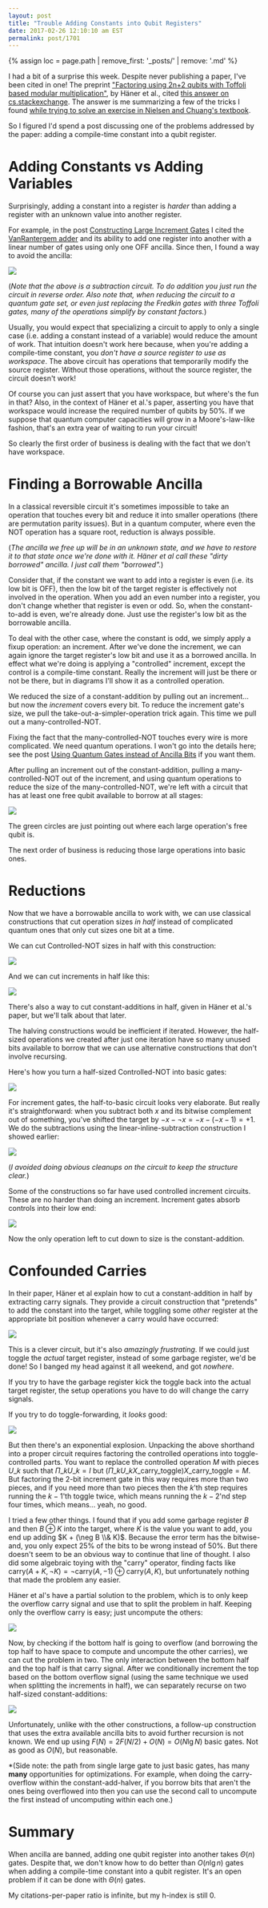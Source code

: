 ```yaml
---
layout: post
title: "Trouble Adding Constants into Qubit Registers"
date: 2017-02-26 12:10:10 am EST
permalink: post/1701
---
```


{% assign loc = page.path | remove_first: '_posts/' | remove: '.md' %}

I had a bit of a surprise this week.
Despite never publishing a paper, I've been cited in one!
The preprint ["Factoring using 2n+2 qubits with Toffoli based modular multiplication"](https://arxiv.org/abs/1611.07995), by Häner et al., cited [this answer on cs.stackexchange](http://cs.stackexchange.com/a/44292/535).
The answer is me summarizing a few of the tricks I found [while trying to solve an exercise in Nielsen and Chuang's textbook](http://algorithmicassertions.com/circuits/2015/06/22/Using-Quantum-Gates-instead-of-Ancilla-Bits.html).

So I figured I'd spend a post discussing one of the problems addressed by the paper: adding a compile-time constant into a qubit register.

# Adding Constants vs Adding Variables

Surprisingly, adding a constant into a register is *harder* than adding a register with an unknown value into another register.

For example, in the post [Constructing Large Increment Gates](http://algorithmicassertions.com/circuits/2015/06/12/Constructing-Large-Increment-Gates.html) I cited the [VanRantergem adder](http://ftp.qucis.queensu.ca/home/akl/cisc879/papers/PAPERS_FROM_UNCONVENTIONAL_COMPUTING/VOLUME_1_Issue_4/RENTERGEM.pdf) and its ability to add one register into another with a linear number of gates using only one OFF ancilla.
Since then, I found a way to avoid the ancilla:

<img style="max-width:100%;" src="/assets/{{ loc }}/linear-inline-subtraction.png"/>

(*Note that the above is a subtraction circuit.
To do addition you just run the circuit in reverse order.
Also note that, when reducing the circuit to a quantum gate set, or even just replacing the Fredkin gates with three Toffoli gates, many of the operations simplify by constant factors.*)

Usually, you would expect that specializing a circuit to apply to only a single case (i.e. adding a constant instead of a variable) would reduce the amount of work.
That intuition doesn't work here because, when you're adding a compile-time constant, you *don't have a source register to use as workspace*.
The above circuit has operations that temporarily modify the source register.
Without those operations, without the source register, the circuit doesn't work!

Of course you can just assert that you have workspace, but where's the fun in that?
Also, in the context of Häner et al.'s paper, asserting you have that workspace would increase the required number of qubits by 50%.
If we suppose that quantum computer capacities will grow in a Moore's-law-like fashion, that's an extra year of waiting to run your circuit!

So clearly the first order of business is dealing with the fact that we don't have workspace.

# Finding a Borrowable Ancilla

In a classical reversible circuit it's sometimes impossible to take an operation that touches every bit and reduce it into smaller operations (there are permutation parity issues).
But in a quantum computer, where even the NOT operation has a square root, reduction is always possible.

(*The ancilla we free up will be in an unknown state, and we have to restore it to that state once we're done with it.
Häner et al call these "dirty borrowed" ancilla.
I just call them "borrowed".*)

Consider that, if the constant we want to add into a register is even (i.e. its low bit is OFF), then the low bit of the target register is effectively not involved in the operation.
When you add an even number into a register, you don't change whether that register is even or odd.
So, when the constant-to-add is even, we're already done.
Just use the register's low bit as the borrowable ancilla.

To deal with the other case, where the constant is odd, we simply apply a fixup operation: an increment.
After we've done the increment, we can again ignore the target register's low bit and use it as a borrowed ancilla.
In effect what we're doing is applying a "controlled" increment, except the control is a compile-time constant.
Really the increment will just be there or not be there, but in diagrams I'll show it as a controlled operation.

We reduced the size of a constant-addition by pulling out an increment... but now the *increment* covers every bit.
To reduce the increment gate's size, we pull the take-out-a-simpler-operation trick again.
This time we pull out a many-controlled-NOT.

Fixing the fact that the many-controlled-NOT touches every wire is more complicated.
We need quantum operations.
I won't go into the details here; see the post [Using Quantum Gates instead of Ancilla Bits](http://algorithmicassertions.com/circuits/2015/06/22/Using-Quantum-Gates-instead-of-Ancilla-Bits.html) if you want them.

After pulling an increment out of the constant-addition, pulling a many-controlled-NOT out of the increment, and using quantum operations to reduce the size of the many-controlled-NOT, we're left with a circuit that has at least one free qubit available to borrow at all stages:

<img style="max-width:100%;" src="/assets/{{ loc }}/ancilla-extraction.png"/>

The green circles are just pointing out where each large operation's free qubit is.

The next order of business is reducing those large operations into basic ones.

# Reductions

Now that we have a borrowable ancilla to work with, we can use classical constructions that cut operation sizes *in half* instead of complicated quantum ones that only cut sizes one bit at a time.

We can cut Controlled-NOT sizes in half with this construction:

<img style="max-width:100%;" src="/assets/{{ loc }}/cnot-halving.png"/>

And we can cut increments in half like this:

<img style="max-width:100%;" src="/assets/{{ loc }}/increment-halving.png"/>

There's also a way to cut constant-additions in half, given in Häner et al.'s paper, but we'll talk about that later.

The halving constructions would be inefficient if iterated.
However, the half-sized operations we created after just one iteration have so many unused bits available to borrow that we can use alternative constructions that don't involve recursing.

Here's how you turn a half-sized Controlled-NOT into basic gates:

<img style="max-width:100%;" src="/assets/{{ loc }}/cnot-linear-finish.png"/>

For increment gates, the half-to-basic circuit looks very elaborate.
But really it's straightforward: when you subtract both $x$ and its bitwise complement out of something, you've shifted the target by $-x - \neg x = -x -(-x-1) = +1$.
We do the subtractions using the linear-inline-subtraction construction I showed earlier:

<img style="max-width:100%;" src="/assets/{{ loc }}/increment-linear-finish.png"/>

(*I avoided doing obvious cleanups on the circuit to keep the structure clear.*)

Some of the constructions so far have used controlled increment circuits.
These are no harder than doing an increment.
Increment gates absorb controls into their low end:

<img style="max-width:100%;" src="/assets/{{ loc }}/increments-absorb-controls.png"/>

Now the only operation left to cut down to size is the constant-addition.

# Confounded Carries

In their paper, Häner et al explain how to cut a constant-addition in half by extracting carry signals.
They provide a circuit construction that "pretends" to add the constant into the target, while toggling some *other* register at the appropriate bit position whenever a carry would have occurred:

<img style="max-width:100%;" src="/assets/{{ loc }}/carry-toggling.png"/>

This is a clever circuit, but it's also *amazingly frustrating*.
If we could just toggle the *actual* target register, instead of some garbage register, we'd be done!
So I banged my head against it all weekend, and got *nowhere*.

If you try to have the garbage register kick the toggle back into the actual target register, the setup operations you have to do will change the carry signals.

If you try to do toggle-forwarding, it *looks* good:

<img style="max-width:100%;" src="/assets/{{ loc }}/malformed-carrying.png"/>

But then there's an exponential explosion.
Unpacking the above shorthand into a proper circuit requires factoring the controlled operations into toggle-controlled parts.
You want to replace the controlled operation $M$ with pieces $U\_k$ such that $\Pi\_k U\_k = I$ but $\left(\Pi\_k U\_k X\_{\text{carry\_toggle}}\right) X\_{\text{carry\_toggle}} = M$.
But factoring the 2-bit increment gate in this way requires more than two pieces, and if you need more than two pieces then the $k$'th step requires running the $k-1$'th toggle twice, which means running the $k-2$'nd step four times, which means... yeah, no good.

I tried a few other things.
I found that if you add some garbage register $B$ and then $B \oplus K$ into the target, where $K$ is the value you want to add, you end up adding $K + (\neg B \\& K)$.
Because the error term has the bitwise-and, you only expect 25% of the bits to be wrong instead of 50%.
But there doesn't seem to be an obvious way to continue that line of thought.
I also did some algebraic toying with the "carry" operator, finding facts like $\text{carry}(A+K, \neg K) = \neg \text{carry}(A, -1) \oplus \text{carry}(A, K)$, but unfortunately nothing that made the problem any easier.

Häner et al's have a partial solution to the problem, which is to only keep the overflow carry signal and use that to split the problem in half.
Keeping only the overflow carry is easy; just uncompute the others:

<img style="max-width:100%;" src="/assets/{{ loc }}/carry-overflow-toggle.png"/>

Now, by checking if the bottom half is going to overflow (and borrowing the top half to have space to compute and uncompute the other carries), we can cut the problem in two.
The only interaction between the bottom half and the top half is that carry signal.
After we conditionally increment the top based on the bottom overflow signal (using the same technique we used when splitting the increments in half), we can separately recurse on two half-sized constant-additions:

<img style="max-width:100%;" src="/assets/{{ loc }}/add-constant-halving.png"/>

Unfortunately, unlike with the other constructions, a follow-up construction that uses the extra available ancilla bits to avoid further recursion is not known.
We end up using $F(N) = 2 F(N/2) + O(N) = O(N \lg N)$ basic gates.
Not as good as $O(N)$, but reasonable.

*(Side note: the path from single large gate to just basic gates, has many __many__ opportunities for optimizations.
For example, when doing the carry-overflow within the constant-add-halver, if you borrow bits that aren't the ones being overflowed into then you can use the second call to uncompute the first instead of uncomputing within each one.)

# Summary

When ancilla are banned, adding one qubit register into another takes $\Theta(n)$ gates.
Despite that, we don't know how to do better than $O(n \lg n)$ gates when adding a compile-time constant into a qubit register.
It's an open problem if it can be done with $\Theta(n)$ gates.

My citations-per-paper ratio is infinite, but my h-index is still 0.
